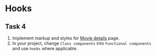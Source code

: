 # Hooks

## Task 4
1. Implement markup and styles for [Movie details](https://projects.invisionapp.com/share/F9VXQ7IMZGY/#/screens/407583174) page. 
2. In your project, change `Class components` into `Functional components` and use `hooks` where applicable.
